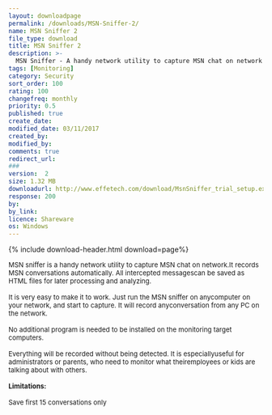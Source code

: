 ```yaml
---
layout: downloadpage
permalink: /downloads/MSN-Sniffer-2/
name: MSN Sniffer 2
file_type: download
title: MSN Sniffer 2
description: >-
  MSN Sniffer - A handy network utility to capture MSN chat on network
tags: [Monitoring]
category: Security
sort_order: 100
rating: 100
changefreq: monthly
priority: 0.5
published: true
create_date: 
modified_date: 03/11/2017
created_by: 
modified_by: 
comments: true
redirect_url: 
### 
version:  2
size: 1.32 MB
downloadurl: http://www.effetech.com/download/MsnSniffer_trial_setup.exe
response: 200
by: 
by_link: 
licence: Shareware
os: Windows
---
```


{% include download-header.html download=page%}

<p style="fix-download-text !important">
<p><font size="2"><p>MSN sniffer is a handy network utility to capture MSN chat on network.It records MSN conversations automatically. All intercepted messagescan be saved as HTML files for later processing and analyzing.<br />
<br />
It is very easy to make it to work. Just run the MSN sniffer on anycomputer on your network, and start to capture. It will record anyconversation from any PC on the network. <br />
<br />
No additional program is needed to be installed on the monitoring target computers.<br />
<br />
Everything will be recorded without being detected. It is especiallyuseful for administrators or parents, who need to monitor what theiremployees or kids are talking about with others.<br />
<br />
<span><strong>Limitations:</strong></span><br />
<br />
Save first 15 conversations only</p></p></p>
